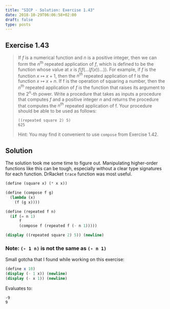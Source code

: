 ```yaml
---
title: "SICP - Solution: Exercise 1.43"
date: 2018-10-29T06:06:58+02:00
draft: false
type: posts
---
```


## Exercise 1.43

> If $f$ is a numerical function and $n$ is a positive integer, then we can form the $n^{\text{th}}$ repeated application of $f$, which is defined to be the function whose value at $x$ is ${f(f(\dots(f(x))\dots))}$. For example, if $f$ is the function ${x\mapsto x+1}$, then the $n^{\text{th}}$ repeated application of f is the function ${x\mapsto x+n}$. If f is the operation of squaring a number, then the $n^{\text{th}}$ repeated application of $f$ is the function that raises its argument to the ${2^n\text{-th}}$ power. Write a procedure that takes as inputs a procedure that computes $f$ and a positive integer $n$ and returns the procedure that computes the $n^{\text{th}}$ repeated application of f. Your procedure should be able to be used as follows:
> 
> ```
> ((repeated square 2) 5)
> 625
> ```
> 
> Hint: You may find it convenient to use `compose` from Exercise 1.42.

## Solution

The solution took me some time to figure out. Manipulating higher-order functions like this can be tough, especially without a clear type signatures for each function. DrRacket `trace` function was most useful.

```scheme
(define (square x) (* x x))

(define (compose f g)
  (lambda (x)
    (f (g x))))

(define (repeated f n)
  (if (= n 1)
      f
      (compose f (repeated f (- n 1)))))

(display ((repeated square 2) 5)) (newline)
```

### Note: `(- 1 n)` is not the same as `(- n 1)`

Small gotcha that I found while working on this exercise:

```scheme
(define x 10)
(display (- 1 x)) (newline)
(display (- x 1)) (newline)
```

Evaluates to:

```
-9
9
```

